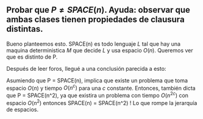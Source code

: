 ## Probar que $P \neq SPACE(n)$. Ayuda: observar que ambas clases tienen propiedades de clausura distintas.

Bueno planteemos esto. SPACE(n) es todo lenguaje $L$ tal que hay una maquina deterministica $M$ que decide $L$ y usa espacio $O(n)$. Queremos ver que es distinto de P.

Después de leer foros, llegué a una conclusión parecida a esto:

Asumiendo que P = SPACE(n), implica que existe un problema que toma espacio $O(n)$ y tiempo $O(n^c)$ para una $c$ constante. Entonces, también dicta que P = SPACE(n^2), ya que existira un problema con tiempo $O(n^{2c})$ con espacio $O(n^2)$ entonces SPACE(n) = SPACE(n^2) ! Lo que rompe la jerarquía de espacios.

